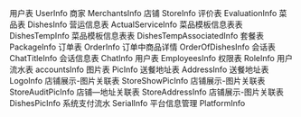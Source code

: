 用户表 UserInfo
商家 MerchantsInfo
店铺 StoreInfo
评价表 EvaluationInfo
菜品表 DishesInfo
营运信息表 ActualServiceInfo
菜品模板信息表表 DishesTempInfo
菜品模板信息表表 DishesTempAssociatedInfo
套餐表 PackageInfo
订单表 OrderInfo
订单中商品详情 OrderOfDishesInfo
会话表 ChatTitleInfo
会话信息表 ChatInfo
用户表 EmployeesInfo
权限表 RoleInfo
用户流水表 accountsInfo
图片表 PicInfo
送餐地址表 AddressInfo
送餐地址表 LogoInfo
店铺展示-图片关联表 StoreShowPicInfo
店铺展示-图片关联表 StoreAuditPicInfo
店铺—地址关联表 StoreAddressInfo
店铺展示-图片关联表 DishesPicInfo
系统支付流水 SerialInfo
平台信息管理 PlatformInfo
